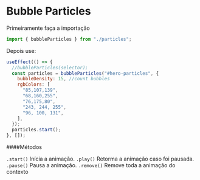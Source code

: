 # Bubble Particles

Primeiramente faça a importação

```js
import { bubbleParticles } from "./particles";
```

Depois use:

```js
useEffect(() => {
  //bubbleParticles(selector);
  const particles = bubbleParticles("#hero-particles", {
    bubbleDensity: 15, //count bubbles
    rgbColors: [
      "85,107,139",
      "68,160,255",
      "76,175,80",
      "243, 244, 255",
      "96, 100, 131",
    ],
  });
  particles.start();
}, []);
```

####Métodos

`.start()` Inícia a animação.
`.play()` Retorma a animação caso foi pausada.
`.pause()` Pausa a animação.
`.remove()` Remove toda a animação do contexto
